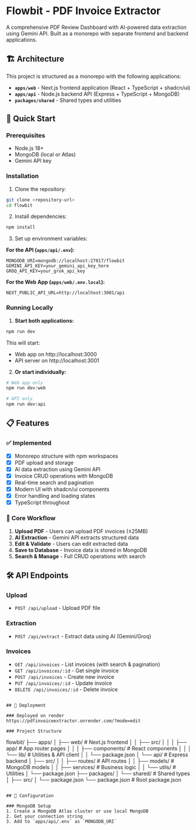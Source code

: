 # Flowbit - PDF Invoice Extractor

A comprehensive PDF Review Dashboard with AI-powered data extraction using Gemini API. Built as a monorepo with separate frontend and backend applications.

## 🏗️ Architecture

This project is structured as a monorepo with the following applications:

- **`apps/web`** - Next.js frontend application (React + TypeScript + shadcn/ui)
- **`apps/api`** - Node.js backend API (Express + TypeScript + MongoDB)
- **`packages/shared`** - Shared types and utilities

## 🚀 Quick Start

### Prerequisites

- Node.js 18+ 
- MongoDB (local or Atlas)
- Gemini API key

### Installation

1. Clone the repository:
```bash
git clone <repository-url>
cd flowbit
```

2. Install dependencies:
```bash
npm install
```

3. Set up environment variables:

**For the API (`apps/api/.env`):**
```env
MONGODB_URI=mongodb://localhost:27017/flowbit
GEMINI_API_KEY=your_gemini_api_key_here
GROQ_API_KEY=your_grok_api_key
```

**For the Web App (`apps/web/.env.local`):**
```env
NEXT_PUBLIC_API_URL=http://localhost:3001/api
```

### Running Locally

1. **Start both applications:**
```bash
npm run dev
```

This will start:
- Web app on http://localhost:3000
- API server on http://localhost:3001

2. **Or start individually:**
```bash
# Web app only
npm run dev:web

# API only  
npm run dev:api
```

## 📋 Features

### ✅ Implemented
- [x] Monorepo structure with npm workspaces
- [x] PDF upload and storage
- [x] AI data extraction using Gemini API
- [x] Invoice CRUD operations with MongoDB
- [x] Real-time search and pagination
- [x] Modern UI with shadcn/ui components
- [x] Error handling and loading states
- [x] TypeScript throughout

### 🔄 Core Workflow
1. **Upload PDF** - Users can upload PDF invoices (≤25MB)
2. **AI Extraction** - Gemini API extracts structured data
3. **Edit & Validate** - Users can edit extracted data
4. **Save to Database** - Invoice data is stored in MongoDB
5. **Search & Manage** - Full CRUD operations with search

## 🛠️ API Endpoints

### Upload
- `POST /api/upload` - Upload PDF file

### Extraction  
- `POST /api/extract` - Extract data using AI (Gemini/Groq)

### Invoices
- `GET /api/invoices` - List invoices (with search & pagination)
- `GET /api/invoices/:id` - Get single invoice
- `POST /api/invoices` - Create new invoice
- `PUT /api/invoices/:id` - Update invoice
- `DELETE /api/invoices/:id` - Delete invoice

```

## 🚀 Deployment

### Deployed on render 
https://pdfinvoiceextractor.onrender.com/?mode=edit 

### Project Structure

```
flowbit/
├── apps/
│   ├── web/                 # Next.js frontend
│   │   ├── src/
│   │   │   ├── app/         # App router pages
│   │   │   ├── components/  # React components
│   │   │   └── lib/         # Utilities & API client
│   │   └── package.json
│   └── api/                 # Express backend
│       ├── src/
│       │   ├── routes/      # API routes
│       │   ├── models/      # MongoDB models
│       │   ├── services/    # Business logic
│       │   └── utils/       # Utilities
│       └── package.json
├── packages/
│   └── shared/              # Shared types
│       ├── src/
│       └── package.json
└── package.json             # Root package.json
```

## 🔧 Configuration

### MongoDB Setup
1. Create a MongoDB Atlas cluster or use local MongoDB
2. Get your connection string
3. Add to `apps/api/.env` as `MONGODB_URI`


